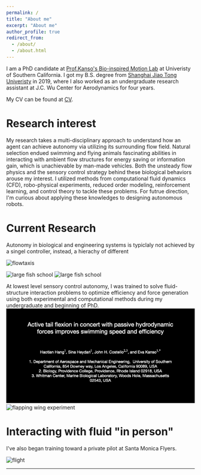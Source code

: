 ```yaml
---
permalink: /
title: "About me"
excerpt: "About me"
author_profile: true
redirect_from: 
  - /about/
  - /about.html
---
```


I am a PhD candidate at [Prof.Kanso's Bio-inspired Motion Lab](https://sites.usc.edu/kansolab/) at Univeristy of Southern California. I got my B.S. degree from [Shanghai Jiao Tong Univeristy](https://www.sjtu.edu.cn) in 2019, where I also worked as an undergraduate research assistant at J.C. Wu Center for Aerodynamics for four years. 


My CV can be found at [CV](files/CV/HHT_CV.pdf). 

Research interest
======
<!-- My research takes a multi-disciplinary approach to understand the locomotion of swimming and flying animals.  -->
<!-- , especially unsteady fluid dynamics problems related to swimming and flying animals.  -->
<!-- Thousands of species of animals have been constantly interacting with air and water of different conditions for millions of years.  -->
<!-- Natural selection has endued these animals fascinating ability in interacting with ambient flow structures, which is not achievable by any man-made vehicles. -->
<!-- Both the unsteady flow physics and the sensory control strategy behind these biological behaviors arouse my interests.  -->
<!-- I'm interested in combining physics based methods and data driven methods to understand bio-behaviors, which can not only help us in designing biomimic vehicles, but also uncover the physics mechanism underlying these behaviors.  --> 
<!-- I utilized methods from computational fluid dynamics (CFD), robo-physical experiment, reduced order modeling, reinforcement learning, and control theory to tackle these problems. For futrue direction, I'm curious about applying these knowledges to designing autonomous robots.  -->
My research takes a multi-disciplinary approach to understand how an agent can achieve autonomy via utilizing its surrounding flow field. Natural selection endued swimming and flying animals fascinating abilities in interacting with ambient flow structures for energy saving or information gain, which is unachievable by man-made vehicles. Both the unsteady flow physics and the sensory control strategy behind these biological behaviors arouse my interest. I utilized methods from computational fluid dynamics (CFD), robo-physical experiments, reduced order modeling, reinforcement learning, and control theory to tackle these problems. For futrue direction, I'm curious about applying these knowledges to designing autonomous robots.


Current Research
======

Autonomy in biological and engineering systems is typiclaly not achieved by a singel controller, instead, a hierachy of different 

![flowtaxis](/files/flowtaxis_new.gif)


![large fish school](/files/Ip15_In03_R100_time1000_num50000_0.gif)
![large fish school](/files/Ip90_In05_R100_time1000_num50000_0.gif)



At lowest level sensory control autonomy, I was trained to solve fluid-structure interaction problems to optimize efficiency and force generation using both experimental and computational methods during my undergraduate and beginning of PhD. 
![flexion swimming](/files/flexion_swimming.gif)
![flapping wing experiment](/files/flapping_wing.gif)



<!-- Research projects
====== -->
<!-- Currently, my work are composed of three parts: underwater sensing and navigation, collective behavior, and fluid structure interaction. 

In the first part of my work, we are working on underwater navigation based on local flow sensing. This problem is tacled by data-driven methods, e.g. model free reinforcement learning. Several scenarios are considered. In the first scenario, we studied the sensory control strategy of an agnet following a hydrodynamic trail without any visual. The second scenario considered a weak swimmer utilizing the unsteady flow feature to swim against a strong adversial flow. The third scenario asked what information of neighbooring fish can be decoded when fishes are swimming in school.

In these different scenarios, we asked the following quesitons. First, what flow property is the most effective sensory cue, whether it is velocity, pressure or vorticity? Second, which location is optimal for placing the sensors along the body of the swimmer? Third, what is the optimal sensory-control strategy in each task? 

![flowtaxis](/files/flowtaxis_new.gif)


In terms of collective behavior of fish, "Vortex phase matching", which indicates a linear distance-phase relationship is well known in a two swimmer school. Here, we asked how does this understanding scales to larger school? How does different spatial pattern influence the distribution of power saving and school cohesion? More importantly, how does these understanding apply to real fish school, in which the topology are dynamically changing?


By performing vortex sheet and CFD simulation, we also looked at the role of body flexion in the performance of fish's swimming. 
We found that passive flexion is able to enhance swimming efficiency but cannot enahnce swimming speed. 
Moreover, by active flexion according to the flow field generated by passive flexion, the swimmer can enhance swimming speed and efficiency simutaneously in a region of the design space that overlaps with biological observations. 
![flexion swimming](/files/flexion_swimming.gif)

During my undergraduate study, I studied the unsteady aerodynamics mechanism of flapping wings by designing scaled model and carrying out PIV and force measurement experiemnts. 
![flapping wing experiment](/files/flapping_wing.gif) -->

Interacting with fluid "in person"
======
I've also began training toward a private pilot at Santa Monica Flyers. 

![flight](/files/flight.gif)

<!-- ![flight](/files/flight.jpg) -->
<!-- Getting started
======
1. Register a GitHub account if you don't have one and confirm your e-mail (required!)
1. Fork [this repository](https://github.com/academicpages/academicpages.github.io) by clicking the "fork" button in the top right. 
1. Go to the repository's settings (rightmost item in the tabs that start with "Code", should be below "Unwatch"). Rename the repository "[your GitHub username].github.io", which will also be your website's URL.
1. Set site-wide configuration and create content & metadata (see below -- also see [this set of diffs](http://archive.is/3TPas) showing what files were changed to set up [an example site](https://getorg-testacct.github.io) for a user with the username "getorg-testacct")
1. Upload any files (like PDFs, .zip files, etc.) to the files/ directory. They will appear at https://[your GitHub username].github.io/files/example.pdf.  
1. Check status by going to the repository settings, in the "GitHub pages" section

Site-wide configuration
------
The main configuration file for the site is in the base directory in [_config.yml](https://github.com/academicpages/academicpages.github.io/blob/master/_config.yml), which defines the content in the sidebars and other site-wide features. You will need to replace the default variables with ones about yourself and your site's github repository. The configuration file for the top menu is in [_data/navigation.yml](https://github.com/academicpages/academicpages.github.io/blob/master/_data/navigation.yml). For example, if you don't have a portfolio or blog posts, you can remove those items from that navigation.yml file to remove them from the header. 

Create content & metadata
------
For site content, there is one markdown file for each type of content, which are stored in directories like _publications, _talks, _posts, _teaching, or _pages. For example, each talk is a markdown file in the [_talks directory](https://github.com/academicpages/academicpages.github.io/tree/master/_talks). At the top of each markdown file is structured data in YAML about the talk, which the theme will parse to do lots of cool stuff. The same structured data about a talk is used to generate the list of talks on the [Talks page](https://academicpages.github.io/talks), each [individual page](https://academicpages.github.io/talks/2012-03-01-talk-1) for specific talks, the talks section for the [CV page](https://academicpages.github.io/cv), and the [map of places you've given a talk](https://academicpages.github.io/talkmap.html) (if you run this [python file](https://github.com/academicpages/academicpages.github.io/blob/master/talkmap.py) or [Jupyter notebook](https://github.com/academicpages/academicpages.github.io/blob/master/talkmap.ipynb), which creates the HTML for the map based on the contents of the _talks directory).

**Markdown generator**

I have also created [a set of Jupyter notebooks](https://github.com/academicpages/academicpages.github.io/tree/master/markdown_generator
) that converts a CSV containing structured data about talks or presentations into individual markdown files that will be properly formatted for the academicpages template. The sample CSVs in that directory are the ones I used to create my own personal website at stuartgeiger.com. My usual workflow is that I keep a spreadsheet of my publications and talks, then run the code in these notebooks to generate the markdown files, then commit and push them to the GitHub repository.

How to edit your site's GitHub repository
------
Many people use a git client to create files on their local computer and then push them to GitHub's servers. If you are not familiar with git, you can directly edit these configuration and markdown files directly in the github.com interface. Navigate to a file (like [this one](https://github.com/academicpages/academicpages.github.io/blob/master/_talks/2012-03-01-talk-1.md) and click the pencil icon in the top right of the content preview (to the right of the "Raw | Blame | History" buttons). You can delete a file by clicking the trashcan icon to the right of the pencil icon. You can also create new files or upload files by navigating to a directory and clicking the "Create new file" or "Upload files" buttons. 

Example: editing a markdown file for a talk
![Editing a markdown file for a talk](/images/editing-talk.png) -->

<!-- Contact infomation -->
------
<!-- More info about configuring academicpages can be found in [the guide](https://academicpages.github.io/markdown/). The [guides for the Minimal Mistakes theme](https://mmistakes.github.io/minimal-mistakes/docs/configuration/) (which this theme was forked from) might also be helpful. -->
<!-- Email address: haotianh@usc.edu; hanghaotian@gmail.com -->
